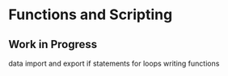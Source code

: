 # Functions and Scripting
## Work in Progress

data import and export
if statements
for loops
writing functions
